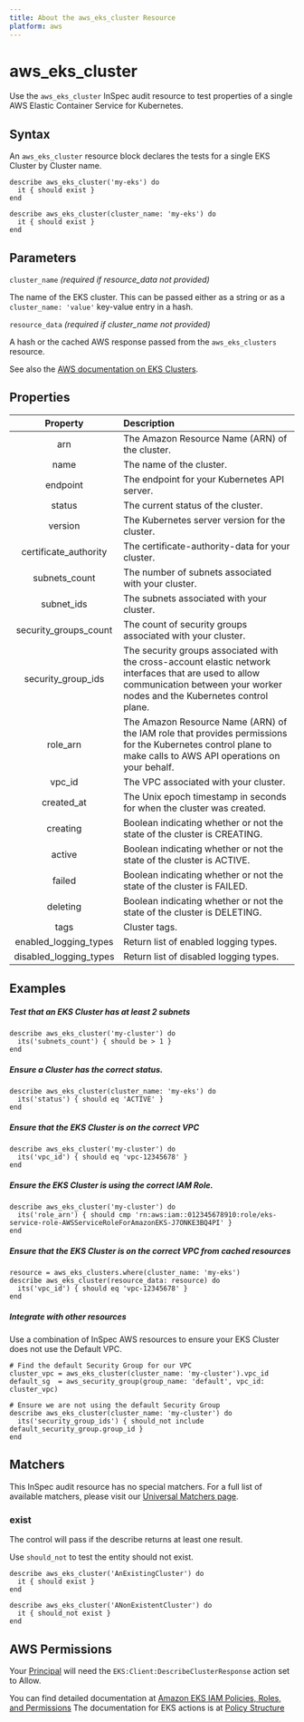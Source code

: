```yaml
---
title: About the aws_eks_cluster Resource
platform: aws
---
```


# aws\_eks\_cluster

Use the `aws_eks_cluster` InSpec audit resource to test properties of a single AWS Elastic Container Service for Kubernetes.

## Syntax

An `aws_eks_cluster` resource block declares the tests for a single EKS Cluster by Cluster name.

    describe aws_eks_cluster('my-eks') do
      it { should exist }
    end

    describe aws_eks_cluster(cluster_name: 'my-eks') do
      it { should exist }
    end

## Parameters

`cluster_name` _(required if resource_data not provided)_

The name of the EKS cluster.
This can be passed either as a string or as a `cluster_name: 'value'` key-value entry in a hash.

`resource_data` _(required if cluster_name not provided)_

A hash or the cached AWS response passed from the `aws_eks_clusters` resource.

See also the [AWS documentation on EKS Clusters](https://docs.aws.amazon.com/eks/latest/userguide/getting-started.html).

## Properties

| Property | Description |
| :---: | :--- |
|arn                     | The Amazon Resource Name (ARN) of the cluster. |
|name                    | The name of the cluster. |
|endpoint                | The endpoint for your Kubernetes API server. |
|status                  | The current status of the cluster. |
|version                 | The Kubernetes server version for the cluster. |
|certificate\_authority  | The certificate-authority-data for your cluster. |
|subnets\_count          | The number of subnets associated with your cluster. |
|subnet\_ids             | The subnets associated with your cluster. |
|security\_groups\_count | The count of security groups associated with your cluster. |
|security\_group\_ids    | The security groups associated with the cross-account elastic network interfaces that are used to allow communication between your worker nodes and the Kubernetes control plane. |
|role\_arn               | The Amazon Resource Name (ARN) of the IAM role that provides permissions for the Kubernetes control plane to make calls to AWS API operations on your behalf. |
|vpc\_id                 | The VPC associated with your cluster. |
|created\_at             | The Unix epoch timestamp in seconds for when the cluster was created. |
|creating                | Boolean indicating whether or not the state of the cluster is CREATING. |
|active                  | Boolean indicating whether or not the state of the cluster is ACTIVE. |
|failed                  | Boolean indicating whether or not the state of the cluster is FAILED. |
|deleting                | Boolean indicating whether or not the state of the cluster is DELETING. |
|tags                    | Cluster tags. |
|enabled\_logging\_types | Return list of enabled logging types. |
|disabled\_logging\_types | Return list of disabled logging types. |

## Examples

##### Test that an EKS Cluster has at least 2 subnets
    describe aws_eks_cluster('my-cluster') do
      its('subnets_count') { should be > 1 }
    end

##### Ensure a Cluster has the correct status.
    describe aws_eks_cluster(cluster_name: 'my-eks') do
      its('status') { should eq 'ACTIVE' }
    end

##### Ensure that the EKS Cluster is on the correct VPC
    describe aws_eks_cluster('my-cluster') do
      its('vpc_id') { should eq 'vpc-12345678' }
    end

##### Ensure the EKS Cluster is using the correct IAM Role.
    describe aws_eks_cluster('my-cluster') do
      its('role_arn') { should cmp 'rn:aws:iam::012345678910:role/eks-service-role-AWSServiceRoleForAmazonEKS-J7ONKE3BQ4PI' }
    end

##### Ensure that the EKS Cluster is on the correct VPC from cached resources

    resource = aws_eks_clusters.where(cluster_name: 'my-eks')
    describe aws_eks_cluster(resource_data: resource) do
      its('vpc_id') { should eq 'vpc-12345678' }
    end

##### Integrate with other resources

Use a combination of InSpec AWS resources to ensure your EKS Cluster does not use the Default VPC.

    # Find the default Security Group for our VPC
    cluster_vpc = aws_eks_cluster(cluster_name: 'my-cluster').vpc_id
    default_sg  = aws_security_group(group_name: 'default', vpc_id: cluster_vpc)

    # Ensure we are not using the default Security Group
    describe aws_eks_cluster(cluster_name: 'my-cluster') do
      its('security_group_ids') { should_not include default_security_group.group_id }
    end

## Matchers

This InSpec audit resource has no special matchers. For a full list of available matchers, please visit our [Universal Matchers page](https://www.inspec.io/docs/reference/matchers/).

### exist

The control will pass if the describe returns at least one result.

Use `should_not` to test the entity should not exist.

    describe aws_eks_cluster('AnExistingCluster') do
      it { should exist }
    end

    describe aws_eks_cluster('ANonExistentCluster') do
      it { should_not exist }
    end

## AWS Permissions
Your [Principal](https://docs.aws.amazon.com/IAM/latest/UserGuide/intro-structure.html#intro-structure-principal) will need the `EKS:Client:DescribeClusterResponse` action set to Allow.

You can find detailed documentation at [Amazon EKS IAM Policies, Roles, and Permissions](https://docs.aws.amazon.com/eks/latest/userguide/IAM_policies.html)
The documentation for EKS actions is at [Policy Structure](https://docs.aws.amazon.com/eks/latest/userguide/iam-policy-structure.html#UsingWithEKS_Actions)
